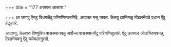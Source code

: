 +++
title = "177 अव्यक्त आकाश."

+++
आ जागवु ऎरडु विधगळॆंदु परिगणिसलागिदॆ, अव्यक्त मत्तु व्यक्त. कॆलवु ज्ञानिगळु मॊदलनॆयदे प्रधान ऎंदु हेळुत्तारॆ.

आदाग्यू, कॆलवरु विष्णुविन वासस्थानवन्नु सर्वोच्च वासस्थानवॆंदु परिगणिसुत्तारॆ. ऐदु तत्वगळ ऒळगिरुववनन्नु ऎरडनॆयवनु ऎंदु करॆयलागुत्तदॆ.

